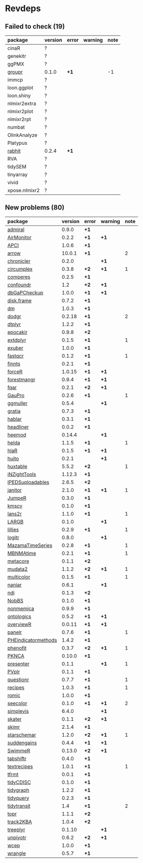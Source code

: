# Revdeps

## Failed to check (19)

|package       |version |error  |warning |note |
|:-------------|:-------|:------|:-------|:----|
|cinaR         |?       |       |        |     |
|genekitr      |?       |       |        |     |
|ggPMX         |?       |       |        |     |
|[groupr](failures.md#groupr)|0.1.0   |__+1__ |        |-1   |
|immcp         |?       |       |        |     |
|loon.ggplot   |?       |       |        |     |
|loon.shiny    |?       |       |        |     |
|nlmixr2extra  |?       |       |        |     |
|nlmixr2plot   |?       |       |        |     |
|nlmixr2rpt    |?       |       |        |     |
|numbat        |?       |       |        |     |
|OlinkAnalyze  |?       |       |        |     |
|Platypus      |?       |       |        |     |
|[rabhit](failures.md#rabhit)|0.2.4   |__+1__ |        |     |
|RVA           |?       |       |        |     |
|tidySEM       |?       |       |        |     |
|tinyarray     |?       |       |        |     |
|vivid         |?       |       |        |     |
|xpose.nlmixr2 |?       |       |        |     |

## New problems (80)

|package             |version |error  |warning |note |
|:-------------------|:-------|:------|:-------|:----|
|[admiral](problems.md#admiral)|0.9.0   |__+1__ |        |     |
|[AirMonitor](problems.md#airmonitor)|0.2.2   |__+1__ |__+1__  |     |
|[APCI](problems.md#apci)|1.0.6   |__+1__ |        |     |
|[arrow](problems.md#arrow)|10.0.1  |__+1__ |        |2    |
|[chronicler](problems.md#chronicler)|0.2.0   |       |__+1__  |     |
|[circumplex](problems.md#circumplex)|0.3.8   |__+2__ |__+1__  |1    |
|[comperes](problems.md#comperes)|0.2.5   |__+1__ |        |     |
|[confoundr](problems.md#confoundr)|1.2     |__+2__ |__+1__  |     |
|[dbGaPCheckup](problems.md#dbgapcheckup)|1.0.0   |__+1__ |__+1__  |     |
|[disk.frame](problems.md#diskframe)|0.7.2   |__+1__ |        |     |
|[dm](problems.md#dm)|1.0.3   |__+1__ |        |     |
|[dodgr](problems.md#dodgr)|0.2.18  |__+1__ |        |2    |
|[dtplyr](problems.md#dtplyr)|1.2.2   |__+1__ |        |     |
|[epocakir](problems.md#epocakir)|0.9.8   |__+2__ |        |     |
|[extdplyr](problems.md#extdplyr)|0.1.5   |__+1__ |        |1    |
|[exuber](problems.md#exuber)|1.0.0   |__+1__ |        |     |
|[fastqcr](problems.md#fastqcr)|0.1.2   |__+1__ |        |1    |
|[finnts](problems.md#finnts)|0.2.1   |__+1__ |        |     |
|[forceR](problems.md#forcer)|1.0.15  |__+1__ |__+1__  |     |
|[forestmangr](problems.md#forestmangr)|0.9.4   |__+1__ |__+1__  |     |
|[fqar](problems.md#fqar)|0.2.1   |__+2__ |__+1__  |     |
|[GauPro](problems.md#gaupro)|0.2.6   |__+1__ |        |1    |
|[ggmuller](problems.md#ggmuller)|0.5.4   |       |__+1__  |     |
|[gratia](problems.md#gratia)|0.7.3   |__+1__ |        |     |
|[hablar](problems.md#hablar)|0.3.1   |__+1__ |        |     |
|[headliner](problems.md#headliner)|0.0.2   |__+1__ |        |     |
|[heemod](problems.md#heemod)|0.14.4  |       |__+1__  |     |
|[helda](problems.md#helda)|1.1.5   |__+1__ |        |1    |
|[hlaR](problems.md#hlar)|0.1.5   |__+1__ |__+1__  |     |
|[huito](problems.md#huito)|0.2.1   |       |__+1__  |     |
|[huxtable](problems.md#huxtable)|5.5.2   |__+2__ |        |1    |
|[iNZightTools](problems.md#inzighttools)|1.12.3  |__+1__ |        |     |
|[IPEDSuploadables](problems.md#ipedsuploadables)|2.6.5   |__+2__ |        |     |
|[janitor](problems.md#janitor)|2.1.0   |__+1__ |__+1__  |1    |
|[JumpeR](problems.md#jumper)|0.3.0   |__+1__ |        |     |
|[kmscv](problems.md#kmscv)|0.1.0   |__+1__ |        |     |
|[lans2r](problems.md#lans2r)|1.1.0   |__+1__ |        |1    |
|[LARGB](problems.md#largb)|0.1.0   |       |__+1__  |     |
|[lillies](problems.md#lillies)|0.2.9   |__+1__ |        |1    |
|[logitr](problems.md#logitr)|0.8.0   |       |__+1__  |     |
|[MazamaTimeSeries](problems.md#mazamatimeseries)|0.2.8   |__+1__ |        |1    |
|[MBNMAtime](problems.md#mbnmatime)|0.2.1   |__+1__ |        |1    |
|[metacore](problems.md#metacore)|0.1.1   |__+2__ |        |     |
|[mudata2](problems.md#mudata2)|1.1.2   |__+2__ |__+1__  |1    |
|[multicolor](problems.md#multicolor)|0.1.5   |__+1__ |        |1    |
|[naniar](problems.md#naniar)|0.6.1   |       |__+1__  |     |
|[ndi](problems.md#ndi)|0.1.3   |__+2__ |        |     |
|[NobBS](problems.md#nobbs)|0.1.0   |__+1__ |        |     |
|[nonmemica](problems.md#nonmemica)|0.9.9   |__+1__ |        |     |
|[ontologics](problems.md#ontologics)|0.5.2   |__+1__ |__+1__  |     |
|[overviewR](problems.md#overviewr)|0.0.11  |__+1__ |__+1__  |     |
|[panelr](problems.md#panelr)|0.7.6   |__+1__ |        |1    |
|[PHEindicatormethods](problems.md#pheindicatormethods)|1.4.2   |__+1__ |        |     |
|[phenofit](problems.md#phenofit)|0.3.7   |__+2__ |__+1__  |1    |
|[PKNCA](problems.md#pknca)|0.10.0  |__+1__ |        |     |
|[presenter](problems.md#presenter)|0.1.1   |       |__+1__  |1    |
|[PVplr](problems.md#pvplr)|0.1.1   |__+1__ |        |     |
|[questionr](problems.md#questionr)|0.7.7   |__+1__ |        |1    |
|[recipes](problems.md#recipes)|1.0.3   |__+1__ |        |1    |
|[romic](problems.md#romic)|1.0.0   |__+1__ |        |     |
|[seecolor](problems.md#seecolor)|0.1.0   |__+1__ |__+1__  |2    |
|[simplevis](problems.md#simplevis)|6.4.0   |       |__+1__  |     |
|[skater](problems.md#skater)|0.1.1   |__+2__ |__+1__  |     |
|[skimr](problems.md#skimr)|2.1.4   |__+1__ |        |     |
|[starschemar](problems.md#starschemar)|1.2.0   |__+2__ |__+1__  |1    |
|[suddengains](problems.md#suddengains)|0.4.4   |__+1__ |__+1__  |     |
|[SwimmeR](problems.md#swimmer)|0.13.0  |__+2__ |__+1__  |     |
|[tabshiftr](problems.md#tabshiftr)|0.4.0   |__+1__ |        |     |
|[textrecipes](problems.md#textrecipes)|1.0.1   |__+1__ |        |1    |
|[tfrmt](problems.md#tfrmt)|0.0.1   |__+1__ |        |     |
|[tidyCDISC](problems.md#tidycdisc)|0.1.0   |__+1__ |        |     |
|[tidygraph](problems.md#tidygraph)|1.2.2   |__+1__ |        |     |
|[tidyquery](problems.md#tidyquery)|0.2.3   |__+1__ |        |     |
|[tidytransit](problems.md#tidytransit)|1.4     |__+1__ |        |2    |
|[topr](problems.md#topr)|1.1.1   |__+2__ |        |     |
|[track2KBA](problems.md#track2kba)|1.0.4   |__+2__ |        |     |
|[treeplyr](problems.md#treeplyr)|0.1.10  |       |__+1__  |     |
|[unpivotr](problems.md#unpivotr)|0.6.2   |__+2__ |__+1__  |     |
|[wcep](problems.md#wcep)|1.0.0   |__+1__ |        |     |
|[wrangle](problems.md#wrangle)|0.5.7   |__+1__ |        |     |

